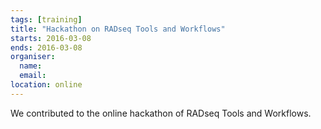 ```yaml
---
tags: [training]
title: "Hackathon on RADseq Tools and Workflows"
starts: 2016-03-08
ends: 2016-03-08
organiser:
  name: 
  email: 
location: online
---
```


We contributed to the online hackathon of RADseq Tools and Workflows.
